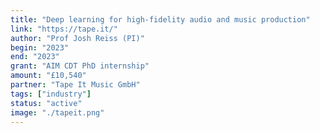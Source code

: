 ```yaml
---
title: "Deep learning for high-fidelity audio and music production"
link: "https://tape.it/"
author: "Prof Josh Reiss (PI)"
begin: "2023"
end: "2023"
grant: "AIM CDT PhD internship"
amount: "£10,540"
partner: "Tape It Music GmbH"
tags: ["industry"]
status: "active"
image: "./tapeit.png"
---
```


